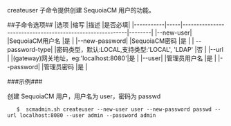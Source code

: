 createuser 子命令提供创建 SequoiaCM 用户的功能。

##子命令选项##
|选项       |缩写 |描述                                                      |是否必填|
|-----------|-----|----------------------------------------------------------|--------|
|--new-user|   |SequoiaCM用户名                                           |是      |
|--new-password|   |SequoiaCM密码                                             |是      |
| --password-type|     |密码类型，默认:LOCAL,支持类型:'LOCAL', 'LDAP'       |否      |
|--url   |     |(gateway)网关地址，eg:'localhost:8080'|是      |
|--user|     |管理员用户名         |是      |
|--password|     |管理员密码        |是      |


###示例###

创建 SequoiaCM 用户，用户名为 user，密码为 passwd

```lang-javascript
   $  scmadmin.sh createuser --new-user user --new-password passwd --url localhost:8080 --user admin --password admin
```